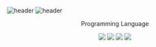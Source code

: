 ![header](https://capsule-render.vercel.app/api?type=wave&color=auto&height=300&section=header&text=JooYoung'sworkspace%20&fontSize=50)
![header](https://capsule-render.vercel.app/api?type=waving)
<div align=center>
Programming Language

  
  
  <a href="https://www.python.org/" target="_blank"><img src="https://img.shields.io/badge/python-배경색?style=flat&logo=로고&logoColor=3776AB"/></a>
  <a href="https://www.python.org/" target="_blank"><img src="https://img.shields.io/badge/android-배경색?style=flat&logo=로고&logoColor=3776AB"/></a>
  <a href="https://www.python.org/" target="_blank"><img src="https://img.shields.io/badge/php-배경색?style=flat&logo=로고&logoColor=3776AB"/></a>
  <a href="https://www.python.org/" target="_blank"><img src="https://img.shields.io/badge/mySQL-배경색?style=flat&logo=로고&logoColor=3776AB"/></a>

